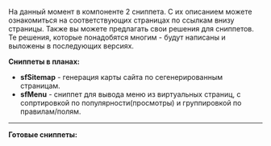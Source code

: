 На данный момент в компоненте 2 сниппета. С их описанием можете ознакомиться на соответствующих страницах по ссылкам внизу страницы. Также вы можете предлагать свои решения для сниппетов. Те решения, которые понадобятся многим - будут написаны и выложены в последующих версиях. 

**Сниппеты в планах:**
* **sfSitemap** - генерация карты сайта по сегенерированным страницам. 
* **sfMenu** - сниппет для вывода меню из виртуальных страниц, с сопртировкой по популярности(просмотры) и группировкой по правилам/полям. 

---

**Готовые сниппеты:**